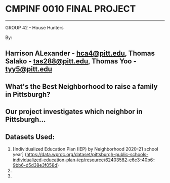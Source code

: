 # **CMPINF 0010 FINAL PROJECT**
---
GROUP 42 - House Hunters

By:

Harrison ALexander - hca4@pitt.edu, 
Thomas Salako - tas288@pitt.edu, 
Thomas Yoo - tyy5@pitt.edu
---
## **What's the Best Neighborhood to raise a family in Pittsburgh?**

Our project investigates which neighbor in Pittsburgh...
---
## **Datasets Used:**

1. [Individualized Education Plan (IEP) by Neighborhood 2020-21 school year] (https://data.wprdc.org/dataset/pittsburgh-public-schools-individualized-education-plan-iep/resource/62403582-e6c3-40b6-9bb6-d5d38e3f058d)
2.
3.
